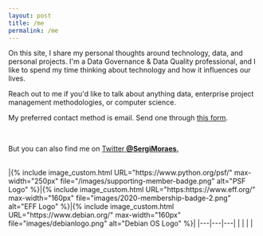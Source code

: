```yaml
---
layout: post
title: /me
permalink: /me
---
```


On this site, I share my personal thoughts around technology, data, and personal projects. I'm a Data Governance & Data Quality professional, and I like to spend my time thinking about technology and how it influences our lives.

Reach out to me if you'd like to talk about anything data, enterprise project management methodologies, or computer science.

My preferred contact method is email. Send one through <a href="https://sergiomoraes.dev/advice">this form</a>.

<br>

But you can also find me on <a href="//twitter.com/SergiMoraes">Twitter<b> @SergiMoraes</b>.</a>

<br>
|{% include image_custom.html URL="https://www.python.org/psf/" max-width="250px" file="/images/supporting-member-badge.png" alt="PSF Logo" %}|{% include image_custom.html URL="https:https://www.eff.org/" max-width="160px" file="images/2020-membership-badge-2.png" alt="EFF Logo" %}|{% include image_custom.html URL="https://www.debian.org/" max-width="160px" file="images/debianlogo.png" alt="Debian OS Logo" %}|
|---|---|---|
|   |   |   |

